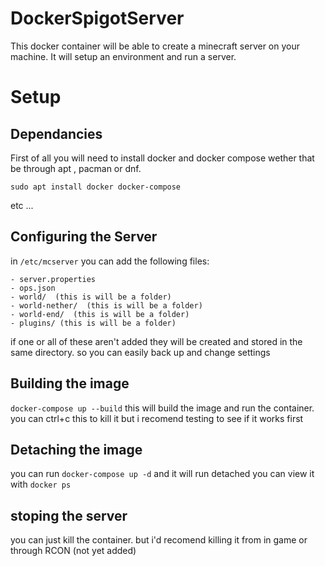 # DockerSpigotServer
This docker container will be able to create a minecraft server on your machine. It will setup an environment and run a server. 


# Setup

## Dependancies
First of all you will need to install docker and docker compose
wether that be through apt , pacman or dnf.

```sudo apt install docker docker-compose```

etc ...


## Configuring the Server
in ```/etc/mcserver```
you can add the following files:

    - server.properties
    - ops.json
    - world/  (this is will be a folder)
    - world-nether/  (this is will be a folder)
    - world-end/  (this is will be a folder)
    - plugins/ (this is will be a folder)

if one or all of these aren't added they will be created and stored in
the same directory. so you can easily back up and change settings


## Building the image
```docker-compose up --build```
this will build the image and run the container. 
you can ctrl+c this to kill it but i recomend testing to see if it works first


## Detaching the image
you can run
```docker-compose up -d```
and it will run detached 
you can view it with 
```docker ps```

## stoping the server
you can just kill the container. 
but i'd recomend killing it from in game or through RCON (not yet added)





